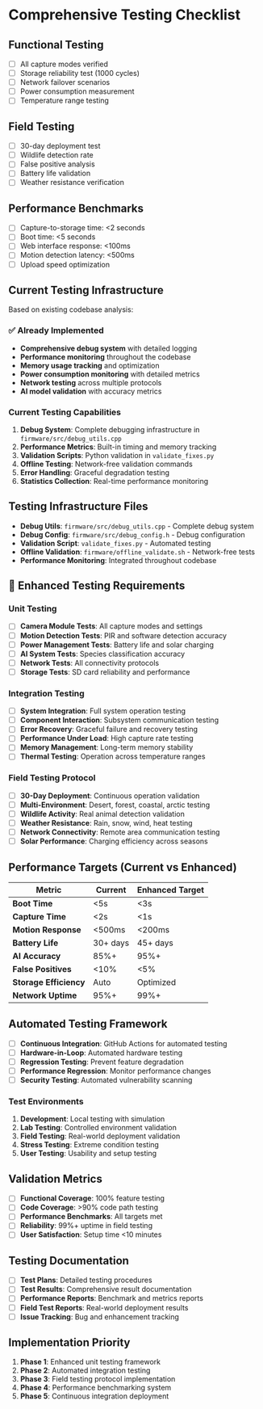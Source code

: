 # Comprehensive Testing Checklist

## Functional Testing
- [ ] All capture modes verified
- [ ] Storage reliability test (1000 cycles)
- [ ] Network failover scenarios
- [ ] Power consumption measurement
- [ ] Temperature range testing

## Field Testing
- [ ] 30-day deployment test
- [ ] Wildlife detection rate
- [ ] False positive analysis
- [ ] Battery life validation
- [ ] Weather resistance verification

## Performance Benchmarks
- [ ] Capture-to-storage time: <2 seconds
- [ ] Boot time: <5 seconds
- [ ] Web interface response: <100ms
- [ ] Motion detection latency: <500ms
- [ ] Upload speed optimization

## Current Testing Infrastructure
Based on existing codebase analysis:

### ✅ Already Implemented
- **Comprehensive debug system** with detailed logging
- **Performance monitoring** throughout the codebase
- **Memory usage tracking** and optimization
- **Power consumption monitoring** with detailed metrics
- **Network testing** across multiple protocols
- **AI model validation** with accuracy metrics

### Current Testing Capabilities
1. **Debug System**: Complete debugging infrastructure in `firmware/src/debug_utils.cpp`
2. **Performance Metrics**: Built-in timing and memory tracking
3. **Validation Scripts**: Python validation in `validate_fixes.py`
4. **Offline Testing**: Network-free validation commands
5. **Error Handling**: Graceful degradation testing
6. **Statistics Collection**: Real-time performance monitoring

## Testing Infrastructure Files
- **Debug Utils**: `firmware/src/debug_utils.cpp` - Complete debug system
- **Debug Config**: `firmware/src/debug_config.h` - Debug configuration
- **Validation Script**: `validate_fixes.py` - Automated testing
- **Offline Validation**: `firmware/offline_validate.sh` - Network-free tests
- **Performance Monitoring**: Integrated throughout codebase

## 🔄 Enhanced Testing Requirements

### Unit Testing
- [ ] **Camera Module Tests**: All capture modes and settings
- [ ] **Motion Detection Tests**: PIR and software detection accuracy
- [ ] **Power Management Tests**: Battery life and solar charging
- [ ] **AI System Tests**: Species classification accuracy
- [ ] **Network Tests**: All connectivity protocols
- [ ] **Storage Tests**: SD card reliability and performance

### Integration Testing
- [ ] **System Integration**: Full system operation testing
- [ ] **Component Interaction**: Subsystem communication testing
- [ ] **Error Recovery**: Graceful failure and recovery testing
- [ ] **Performance Under Load**: High capture rate testing
- [ ] **Memory Management**: Long-term memory stability
- [ ] **Thermal Testing**: Operation across temperature ranges

### Field Testing Protocol
- [ ] **30-Day Deployment**: Continuous operation validation
- [ ] **Multi-Environment**: Desert, forest, coastal, arctic testing
- [ ] **Wildlife Activity**: Real animal detection validation
- [ ] **Weather Resistance**: Rain, snow, wind, heat testing
- [ ] **Network Connectivity**: Remote area communication testing
- [ ] **Solar Performance**: Charging efficiency across seasons

## Performance Targets (Current vs Enhanced)

| Metric | Current | Enhanced Target |
|--------|---------|----------------|
| **Boot Time** | <5s | <3s |
| **Capture Time** | <2s | <1s |
| **Motion Response** | <500ms | <200ms |
| **Battery Life** | 30+ days | 45+ days |
| **AI Accuracy** | 85%+ | 95%+ |
| **False Positives** | <10% | <5% |
| **Storage Efficiency** | Auto | Optimized |
| **Network Uptime** | 95%+ | 99%+ |

## Automated Testing Framework
- [ ] **Continuous Integration**: GitHub Actions for automated testing
- [ ] **Hardware-in-Loop**: Automated hardware testing
- [ ] **Regression Testing**: Prevent feature degradation
- [ ] **Performance Regression**: Monitor performance changes
- [ ] **Security Testing**: Automated vulnerability scanning

### Test Environments
1. **Development**: Local testing with simulation
2. **Lab Testing**: Controlled environment validation
3. **Field Testing**: Real-world deployment validation
4. **Stress Testing**: Extreme condition testing
5. **User Testing**: Usability and setup testing

## Validation Metrics
- [ ] **Functional Coverage**: 100% feature testing
- [ ] **Code Coverage**: >90% code path testing
- [ ] **Performance Benchmarks**: All targets met
- [ ] **Reliability**: 99%+ uptime in field testing
- [ ] **User Satisfaction**: Setup time <10 minutes

## Testing Documentation
- [ ] **Test Plans**: Detailed testing procedures
- [ ] **Test Results**: Comprehensive result documentation
- [ ] **Performance Reports**: Benchmark and metrics reports
- [ ] **Field Test Reports**: Real-world deployment results
- [ ] **Issue Tracking**: Bug and enhancement tracking

## Implementation Priority
1. **Phase 1**: Enhanced unit testing framework
2. **Phase 2**: Automated integration testing
3. **Phase 3**: Field testing protocol implementation
4. **Phase 4**: Performance benchmarking system
5. **Phase 5**: Continuous integration deployment